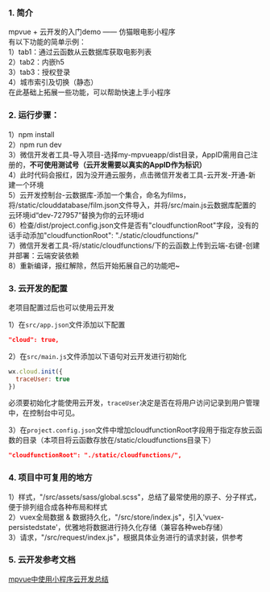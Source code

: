 ### 1. 简介
mpvue + 云开发的入门demo —— 仿猫眼电影小程序<br>
有以下功能的简单示例：<br>
1）tab1：通过云函数从云数据库获取电影列表<br>
2）tab2：内嵌h5<br>
3）tab3：授权登录<br>
4）城市索引及切换（静态）<br>
在此基础上拓展一些功能，可以帮助快速上手小程序<br>

### 2. 运行步骤：
1）npm install<br>
2）npm run dev<br>
3）微信开发者工具-导入项目-选择my-mpvueapp/dist目录，AppID需用自己注册的，**不可使用测试号（云开发需要以真实的AppID作为标识）**<br>
4）此时代码会报红，因为没开通云服务，点击微信开发者工具-云开发-开通-新建一个环境 <br>
5）云开发控制台-云数据库-添加一个集合，命名为films，将/static/clouddatabase/film.json文件导入，并将/src/main.js云数据库配置的云环境id“dev-727957”替换为你的云环境id<br>
6）检查/dist/project.config.json文件是否有"cloudfunctionRoot"字段，没有的话手动添加"cloudfunctionRoot": "./static/cloudfunctions/"<br>
7）微信开发者工具-将/static/cloudfunctions/下的云函数上传到云端-右键-创建并部署：云端安装依赖<br>
8）重新编译，报红解除，然后开始拓展自己的功能吧~


### 3. 云开发的配置
老项目配置过后也可以使用云开发<br>

1）在`src/app.json`文件添加以下配置
```json
"cloud": true,
```

2）在`src/main.js`文件添加以下语句对云开发进行初始化
```js
wx.cloud.init({
  traceUser: true
})
```
必须要初始化才能使用云开发，`traceUser`决定是否在将用户访问记录到用户管理中，在控制台中可见。

3）在`project.config.json`文件中增加cloudfunctionRoot字段用于指定存放云函数的目录（本项目将云函数存放在/static/cloudfunctions目录下）

```json
"cloudfunctionRoot": "./static/cloudfunctions/",
```

### 4. 项目中可复用的地方
1）样式，"/src/assets/sass/global.scss"，总结了最常使用的原子、分子样式，便于排列组合成各种布局和样式<br>
2）vuex全局数据 & 数据持久化，"/src/store/index.js"，引入'vuex-persistedstate'，优雅地将数据进行持久化存储（兼容各种web存储）<br>
3）请求，"/src/request/index.js"，根据具体业务进行的请求封装，供参考

### 5. 云开发参考文档
[mpvue中使用小程序云开发总结](https://segmentfault.com/a/1190000016641238)

